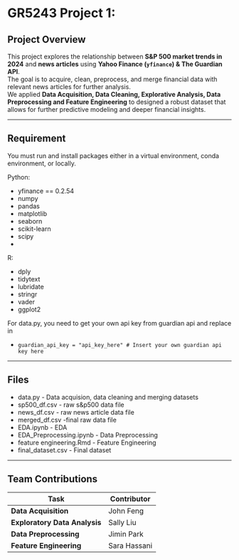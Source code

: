 # GR5243 Project 1:

## Project Overview
This project explores the relationship between **S&P 500 market trends in 2024** and **news articles** using **Yahoo Finance (`yfinance`) & The Guardian API**.  
The goal is to acquire, clean, preprocess, and merge financial data with relevant news articles for further analysis.  
We applied **Data Acquisition, Data Cleaning, Explorative Analysis, Data Preprocessing and Feature Engineering** to designed a robust dataset that allows for further predictive modeling and deeper financial insights.

---
## Requirement
You must run and install packages either in a virtual environment, conda environment, or locally.

Python:
- yfinance == 0.2.54
- numpy
- pandas
- matplotlib
- seaborn
- scikit-learn
- scipy
- 

R: 
  - dply
  - tidytext
  - lubridate
  - stringr
  - vader
  - ggplot2

For data.py, you need to get your own api key from guardian api and replace in
- `guardian_api_key = "api_key_here" # Insert your own guardian api key here`

---

## Files
- data.py - Data acquision, data cleaning and merging datasets
- sp500_df.csv - raw s&p500 data file
- news_df.csv - raw news article data file
- merged_df.csv -final raw data file
- EDA.ipynb - EDA
- EDA_Preprocessing.ipynb - Data Preprocessing
- feature engineering.Rmd - Feature Engineering
- final_dataset.csv - Final dataset

---

## Team Contributions

| Task                        | Contributor       |
|-----------------------------|------------------|
| **Data Acquisition**        | John Feng       |
| **Exploratory Data Analysis** | Sally Liu       |
| **Data Preprocessing**      | Jimin Park       |
| **Feature Engineering**     | Sara Hassani     |

